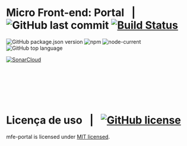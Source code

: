 # Micro Front-end: Portal &nbsp; | &nbsp; ![GitHub last commit][commit-img] [![Build Status](https://app.travis-ci.com/martins86/mfe-portal.svg?branch=master)](https://app.travis-ci.com/martins86/mfe-portal)

![GitHub package.json version][version-img]
![npm][npm-img]
![node-current](https://img.shields.io/node/v/latest-version)
![GitHub top language][language-img]

[![SonarCloud](https://sonarcloud.io/images/project_badges/sonarcloud-white.svg)](https://sonarcloud.io/summary/new_code?id=martins86_mfe-portal)

<br>
<br>
<br>
<br>
<br>

# Licença de uso &nbsp; | &nbsp; [![GitHub license][license-img]][license-url]

mfe-portal is licensed under [MIT licensed](./LICENSE).

<!-- Markdown link & images -->

[open-gitpod-img]: https://gitpod.io/button/open-in-gitpod.svg
[open-gitpod-url]: https://www.gitpod.io/#https://github.com/martins86/mfe-portal
[version-img]: https://img.shields.io/github/package-json/v/martins86/mfe-portal
[language-img]: https://img.shields.io/github/languages/top/martins86/mfe-portal
[license-img]: https://img.shields.io/github/license/martins86/mfe-portal
[license-url]: https://github.com/martins86/nodejs-api-js-clean-code/blob/main/LICENSE
[travis-img]: https://app.travis-ci.com/martins86/mfe-portal.svg?branch=main
[travis-url]: https://app.travis-ci.com/martins86/mfe-portal
[commit-img]: https://img.shields.io/github/last-commit/martins86/mfe-portal
[npm-img]: https://img.shields.io/npm/v/npm
